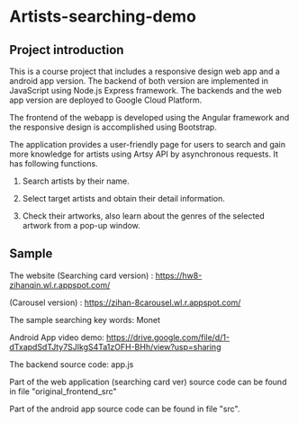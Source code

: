 # Artists-searching-demo


## Project introduction


This is a course project that includes a responsive design web app and a android app version.
The backend of both version are implemented in JavaScript using Node.js Express framework. The backends and the web app version are deployed to Google Cloud Platform.


The frontend of the webapp is developed using the Angular framework and the responsive design is accomplished using Bootstrap.


The application provides a user-friendly page for users to search and gain more knowledge for artists using Artsy API by asynchronous requests. It has following functions.


1. Search artists by their name.

2. Select target artists and obtain their detail information.

3. Check their artworks, also learn about the genres of the selected artwork from a pop-up window.



## Sample


The website (Searching card version) : https://hw8-zihanqin.wl.r.appspot.com/

(Carousel version) : https://zihan-8carousel.wl.r.appspot.com/


The sample searching key words: Monet


Android App video demo: https://drive.google.com/file/d/1-dTxapdSdTJty7SJIkgS4Ta1zOFH-BHh/view?usp=sharing


The backend source code: app.js


Part of the web application (searching card ver) source code can be found in file "original_frontend_src"


Part of the android app source code can be found in file "src".

